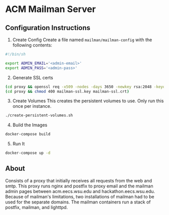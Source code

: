 # ACM Mailman Server

## Configuration Instructions

1. Create Config
  Create a file named `mailman/mailman-config` with the following contents:
  ```sh
  #!/bin/sh
  
  export ADMIN_EMAIL='<admin-email>'
  export ADMIN_PASS='<admin-pass>'
  ```

2. Generate SSL certs
  ```sh
  (cd proxy && openssl req -x509 -nodes -days 3650 -newkey rsa:2048 -keyout mailman-ssl.key -out mailman-ssl.crt)
  (cd proxy && chmod 400 mailman-ssl.key mailman-ssl.crt)
  ```
  
3. Create Volumes
  This creates the persistent volumes to use. Only run this once per instance.
  ```sh
  ./create-persistent-volumes.sh
  ```
  
4. Build the Images
  ```sh
  docker-compose build
  ```

5. Run It
  ```sh
  docker-compose up -d
  ```

## About
Consists of a proxy that initially receives all requests from the web and smtp.
This proxy runs nginx and postfix to proxy email and the mailman admin
pages between acm.eecs.wsu.edu and hackathon.eecs.wsu.edu. Because of mailman's
limitations, two installations of mailman had to be used for the separate
domains. The mailman containers run a stack of postfix, mailman, and lighttpd.
